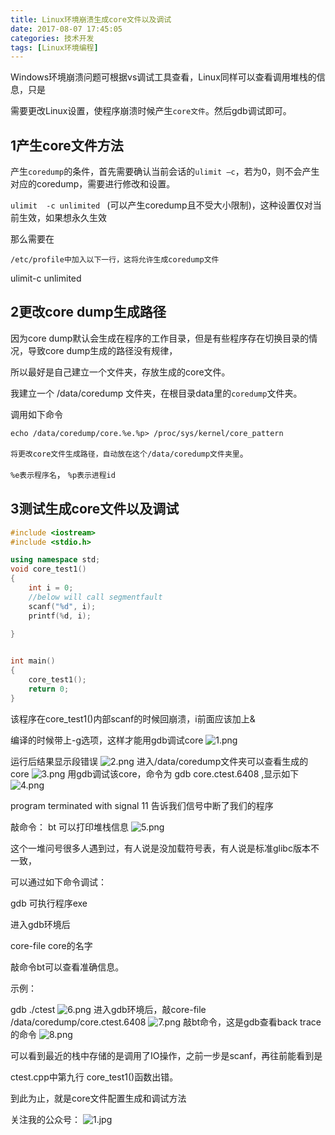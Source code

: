 ```yaml
---
title: Linux环境崩溃生成core文件以及调试
date: 2017-08-07 17:45:05
categories: 技术开发
tags: [Linux环境编程]
---
```

Windows环境崩溃问题可根据vs调试工具查看，Linux同样可以查看调用堆栈的信息，只是

需要更改Linux设置，使程序崩溃时候产生`core文件`。然后gdb调试即可。

## 1产生core文件方法

产生`coredump`的条件，首先需要确认当前会话的`ulimit –c`，若为0，则不会产生对应的coredump，需要进行修改和设置。

`ulimit  -c unlimited ` (可以产生coredump且不受大小限制)，这种设置仅对当前生效，如果想永久生效

那么需要在

`/etc/profile中加入以下一行，这将允许生成coredump文件`

ulimit-c unlimited
<!--more-->
 

## 2更改core dump生成路径

因为core dump默认会生成在程序的工作目录，但是有些程序存在切换目录的情况，导致core dump生成的路径没有规律，

所以最好是自己建立一个文件夹，存放生成的core文件。

我建立一个 /data/coredump 文件夹，在根目录data里的`coredump`文件夹。

调用如下命令

`echo /data/coredump/core.%e.%p> /proc/sys/kernel/core_pattern`

`将更改core文件生成路径，自动放在这个/data/coredump文件夹里`。

`%e表示程序名`， `%p表示进程id`

 

## 3测试生成core文件以及调试

``` cpp
#include <iostream>
#include <stdio.h>

using namespace std;
void core_test1()
{
    int i = 0;
    //below will call segmentfault
    scanf("%d", i);
    printf(%d, i);
    
}


int main()
{
    core_test1();
    return 0;
}
```

该程序在core_test1()内部scanf的时候回崩溃，i前面应该加上&

编译的时候带上-g选项，这样才能用gdb调试core
![1.png](1.png)

运行后结果显示段错误
![2.png](2.png)
 进入/data/coredump文件夹可以查看生成的core
![3.png](3.png)
用gdb调试该core，命令为 gdb core.ctest.6408 ,显示如下
![4.png](4.png)

program terminated with signal 11 告诉我们信号中断了我们的程序

敲命令： bt 可以打印堆栈信息
![5.png](5.png)

这个一堆问号很多人遇到过，有人说是没加载符号表，有人说是标准glibc版本不一致，

可以通过如下命令调试：

gdb 可执行程序exe

进入gdb环境后

core-file  core的名字

敲命令bt可以查看准确信息。

示例：

gdb ./ctest
![6.png](6.png)
进入gdb环境后，敲core-file /data/coredump/core.ctest.6408
![7.png](7.png)
敲bt命令，这是gdb查看back trace的命令
![8.png](8.png)

可以看到最近的栈中存储的是调用了IO操作，之前一步是scanf，再往前能看到是

ctest.cpp中第九行 core_test1()函数出错。

到此为止，就是core文件配置生成和调试方法

关注我的公众号：
![1.jpg](1.jpg)
